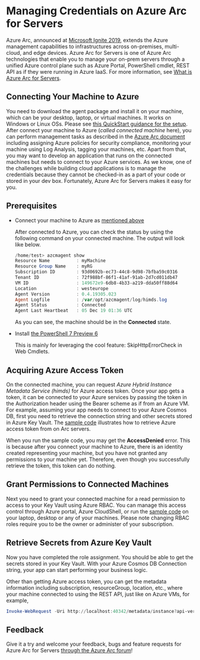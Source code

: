 # Managing Credentials on Azure Arc for Servers

Azure Arc, announced at [Microsoft Ignite 2019][Ignite], extends the Azure management capabilities to infrastructures across on-premises, multi-cloud, and edge devices.
Azure Arc for Servers is one of Azure Arc technologies that enable you to manage your on-prem servers through a unified Azure control plane such as Azure Portal, PowerShell cmdlet, REST API as if they were running in Azure IaaS.
For more information, see [What is Azure Arc for Servers][overview].

## Connecting Your Machine to Azure

You need to download the agent package and install it on your machine, which can be your desktop, laptop, or virtual machines. It works on Windows or Linux OSs.
Please see [this QuickStart guidance for the setup][quickstart].
After connect your machine to Azure (_called connected machine_ here),
you can perform management tasks as described in the [Azure Arc document][scenario] including assigning Azure policies for security compliance, monitoring your machine using Log Analysis, tagging your machines, etc.
Apart from that, you may want to develop an application that runs on the connected machines but needs to connect to your Azure services. As we know, one of the challenges while building cloud applications is to manage the credentials because they cannot be checked-in as a part of your code or stored in your dev box. Fortunately, Azure Arc for Servers makes it easy for you.

## Prerequisites

* Connect your machine to Azure as [mentioned above](#Connecting-Your-Machine-to-Azure)

  After connected to Azure, you can check the status by using the following command on your connected machine. The output will look like below.

  ```powershell
  /home/test> azcmagent show
  Resource Name          : myMachine
  Resource Group Name    : myRG
  Subscription ID        : 93d0692b-ec73-44c8-9d98-7bfba59c0316
  Tenant ID              : 72f988bf-86f1-41af-91ab-2d7cd011db47
  VM ID                  : 149672e9-6db8-4b33-a219-dda50ff88d64
  Location               : westeurope
  Agent Version          : 0.4.19305.023
  Agent Logfile          : /var/opt/azcmagent/log/himds.log
  Agent Status           : Connected
  Agent Last Heartbeat   : 05 Dec 19 01:36 UTC
  ```

  As you can see, the machine should be in the **Connected** state.

* Install [the PowerShell 7 Preview 6][ps7]

  This is mainly for leveraging the cool feature: SkipHttpErrorCheck in Web Cmdlets.

## Acquiring Azure Access Token

On the connected machine, you can request _Azure Hybrid Instance Metadata Service (himds)_ for Azure access token.
Once your app gets a token, it can be connected to your Azure services by passing the token in the Authorization header using the Bearer scheme as if from an Azure VM.
For example, assuming your app needs to connect to your Azure Cosmos DB, first you need to retrieve the connection string and other secrets stored in Azure Key Vault. The [sample code][kv] illustrates how to retrieve Azure access token from on Arc servers.

When you run the sample code, you may get the **AccessDenied** error.
This is because after you connect your machine to Azure, there is an identity created representing your machine, but you have not granted any permissions to your machine yet.
Therefore, even though you successfully retrieve the token, this token can do nothing.

## Grant Permissions to Connected Machines

Next you need to grant your connected machine for a read permission to access to your Key Vault using Azure RBAC.
You can manage this access control through Azure portal, Azure CloudShell, or run the [sample code][permission] on your laptop, desktop or any of your machines.
Please note changing RBAC roles require you to be the owner or administer of your subscription.

## Retrieve Secrets from Azure Key Vault

Now you have completed the role assignment. You should be able to get the secrets stored in your Key Vault. With your Azure Cosmos DB Connection string, your app can start performing your business logic.

Other than getting Azure access token, you can get the metadata information including subscription, resourceGroup, location, etc., where your  machine connected to using the REST API, just like on Azure VMs, for example,

```powershell
Invoke-WebRequest -Uri http://localhost:40342/metadata/instance?api-version=2019-11-01 -Headers @{Metadata="True"}
```

## Feedback

Give it a try and welcome your feedback, bugs and feature requests for Azure Arc for Servers [through the Azure Arc forum][uv]!

[Ignite]:https://youtu.be/jnUiJi4hts4?t=869
[overview]:https://docs.microsoft.com/azure/azure-arc/servers/overview
[quickstart]:https://docs.microsoft.com/azure/azure-arc/servers/quickstart-onboard-powershell
[scenario]:https://docs.microsoft.com/azure/azure-arc/servers/overview#supported-scenarios
[kv]:./get-kvsecrets-from-arc-servers.ps1
[ps7]:https://devblogs.microsoft.com/powershell/powershell-7-preview-6/
[permission]:./grant-permission.ps1
[uv]:https://feedback.azure.com/forums/925690-azure-arc
